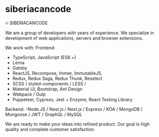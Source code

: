 # siberiacancode
🔥 SIBERIACANCODE

We are a group of developers with years of experience.
We specialize in development of web applications, servers and browser extensions. 

We work with:
Frontend:
- TypeScript, JavaScript (ES6 +)
- Lerna
- Gatsby
- ReactJS, Recompose, Immer, ImmutableJS,
- Redux, Redux Saga, Redux Thunk, Reselect
- SCSS / styled-components / LESS /
- Material UI, Bootstrap, Ant Design
- Webpack / Gulp
- Puppeteer, Cypress, Jest + Enzyme, React Testing Library

Backend:
-Node.JS / Nest.js / Next.js / Express / KOA / MongoDB / Mongoose / JWT / GraphQL / MySQL

We are ready to make your ideas into refined product. Our goal is high quality and complete customer satisfaction.
